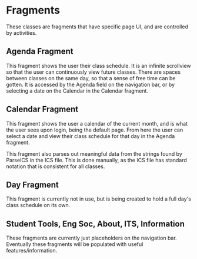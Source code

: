 # Fragments

These classes are fragments that have specific page UI, and are controlled by activities.

## Agenda Fragment

This fragment shows the user their class schedule. It is an infinite scrollview so that the user can continuously view future classes. There are spaces between classes on the same day, so that a sense of free time can be gotten.
It is accessed by the Agenda field on the navigation bar, or by selecting a date on the Calendar in the Calendar fragment.

## Calendar Fragment

This fragment shows the user a calendar of the current month, and is what the user sees upon login, being the default page. From here the user can select a date and view their class schedule for that day in the Agenda fragment.

This fragment also parses out meaningful data from the strings found by ParseICS in the ICS file. This is done manually, as the ICS file has standard notation that is consistent for all classes.

## Day Fragment

This fragment is currently not in use, but is being created to hold a full day's class schedule on its own.

## Student Tools, Eng Soc, About, ITS, Information

These fragments are currently just placeholders on the navigation bar. Eventually these fragments will be populated with useful features/information.